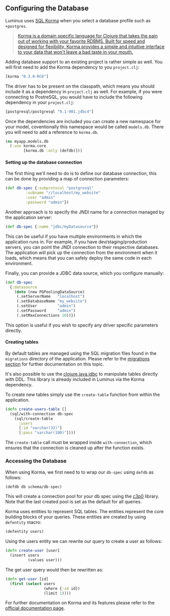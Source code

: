 ## Configuring the Database

Luminus uses [SQL Korma](http://sqlkorma.com/) when you select a database profile such as `+postgres`. 

>[Korma is a domain specific language for Clojure that takes the pain out of working with your favorite RDBMS. Built for speed and designed for flexibility, Korma provides a simple and intuitive interface to your data that won't leave a bad taste in your mouth.](http://sqlkorma.com/)

Adding database support to an existing project is rather simple as well. You will first need to add the Korma dependency
to you `project.clj`:

```clojure
[korma "0.3.0-RC6"]
```
The driver has to be present on the classpath, which means you should include it as a dependency in `project.clj` as well.
For example, if you were connecting to PostreSQL, you would have to include the following dependency in your `project.clj`:

```clojure
[postgresql/postgresql "9.1-901.jdbc4"]
```


Once the dependencies are included you can create a new namespace for your model, coventionally this namespace would be called `models.db`.
There you will need to add a reference to `korma.db`.

```clojure
(ns myapp.models.db
  (:use korma.core
        [korma.db :only (defdb)]))
```

#### Setting up the database connection

The first thing we'll need to do is to define our database connection, this can be done by providing a map of connection parameters:

```clojure
(def db-spec {:subprotocol "postgresql"
         :subname "//localhost/my_website"
         :user "admin"
         :password "admin"})
```

Another approach is to specify the JNDI name for a connection managed by the application server:

```clojure
(def db-spec {:name "jdbc/myDatasource"})
```

This can be useful if you have multiple environments in which the application runs in. For example,
if you have dev/staging/production servers, you can point the JNDI connection to their respective databases.
The application will pick up the connection from the environment when it loads, which means that you can
safely deploy the same code in each environment.

Finally, you can provide a JDBC data source, which you configure manually:

```clojure
(def db-spec
  {:datasource
    (doto (new PGPoolingDataSource)
     (.setServerName   "localhost")
     (.setDatabaseName "my_website")
     (.setUser         "admin")
     (.setPassword     "admin")
     (.setMaxConnections 10))})
```

This option is useful if you wish to specify any driver specific parameters directly.


#### Creating tables

By default tables are managed using the SQL migration files found in the `migrations` directory of the application.
Please refer to the [migrations section](/docs/migrations.md) for further documentation on this topic.

It's also possible to use the [clojure.java.jdbc](https://github.com/clojure/java.jdbc) to manipulate tables directly with DDL. This library is already included in Luminus via the Korma dependency.

To create new tables simply use the `create-table` function from within the application.

```clojure
(defn create-users-table []
  (sql/with-connection db-spec
    (sql/create-table
      :users
      [:id "varchar(32)"]
      [:pass "varchar(100)"])))
```

The `create-table` call must be wrapped inside `with-connection`, which ensures that the connection
is cleaned up after the function exists.

### Accessing the Database

When using Korma, we first need to to wrap our `db-spec` using `defdb` as follows:

```clojure
(defdb db schema/db-spec)
```

This will create a connection pool for your db spec using the [c3p0](http://sourceforge.net/projects/c3p0/) library.
Note that the last created pool is set as the default for all queries.

Korma uses entities to represent SQL tables. The entities represent the core building blocks of your queries.
These entities are created by using `defentity` macro:

```clojure
(defentity users)
```

Using the users entity we can rewrite our query to create a user as follows:

```clojure
(defn create-user [user]
  (insert users
          (values user)))
```

The get user query would then be rewritten as:

```clojure
(defn get-user [id]
  (first (select users
                 (where {:id id})
                 (limit 1))))
```

For further documentation on Korma and its features please refer to the [official documentation page](http://sqlkorma.com/docs).
